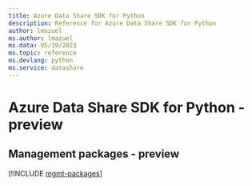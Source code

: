```yaml
---
title: Azure Data Share SDK for Python
description: Reference for Azure Data Share SDK for Python
author: lmazuel
ms.author: lmazuel
ms.data: 05/19/2023
ms.topic: reference
ms.devlang: python
ms.service: datashare
---
```

# Azure Data Share SDK for Python - preview

## Management packages - preview
[!INCLUDE [mgmt-packages](data-share-mgmt-index.md)]